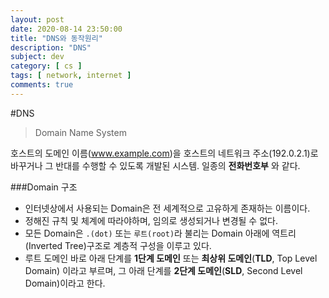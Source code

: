 ```yaml
---
layout: post
date: 2020-08-14 23:50:00
title: "DNS와 동작원리"
description: "DNS"
subject: dev
category: [ cs ]
tags: [ network, internet ]
comments: true
---
```


#DNS
> Domain Name System

호스트의 도메인 이름(www.example.com)을 호스트의 네트워크 주소(192.0.2.1)로 바꾸거나 그 반대를 수행할 수 있도록 개발된 시스템.
일종의 **전화번호부** 와 같다.

###Domain 구조
+ 인터넷상에서 사용되는 Domain은 전 세계적으로 고유하게 존재하는 이름이다.
+ 정해진 규칙 및 체계에 따라야하며, 임의로 생성되거나 변경될 수 없다.
+ 모든 Domain은 `.(dot)` 또는 `루트(root)`라 불리는 Domain 아래에 역트리(Inverted Tree)구조로 계층적 구성을 이루고 있다.
+ 루트 도메인 바로 아래 단계를 **1단계 도메인** 또는 **최상위 도메인**(**TLD**, Top Level Domain) 이라고 부르며, 그 아래 단계를 **2단계 도메인**(**SLD**, Second Level Domain)이라고 한다.
